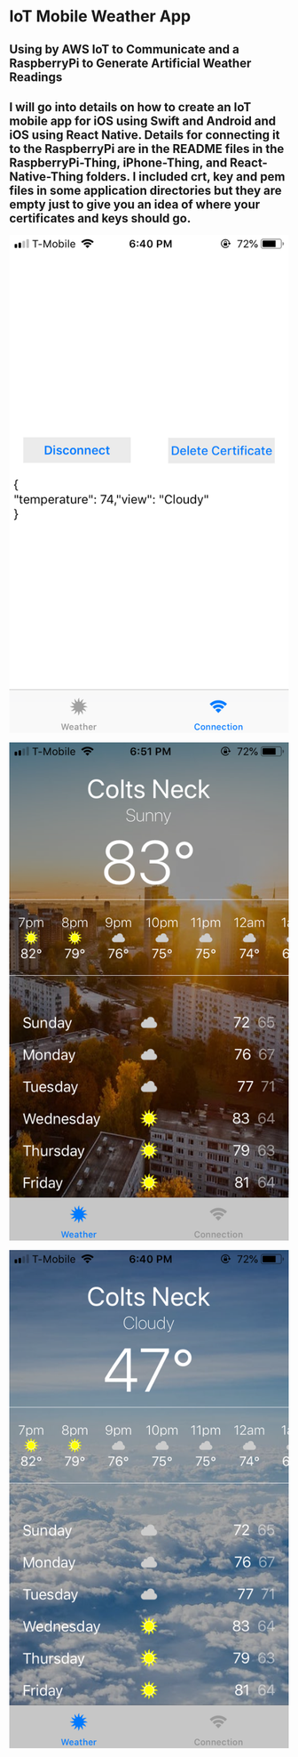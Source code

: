 # IoT Mobile Weather App
## Using by AWS IoT to Communicate and a RaspberryPi to Generate Artificial Weather Readings

## I will go into details on how to create an IoT mobile app for iOS using Swift and Android and iOS using React Native. Details for connecting it to the RaspberryPi are in the README files in the RaspberryPi-Thing, iPhone-Thing, and React-Native-Thing folders. I included crt, key and pem files in some application directories but they are empty just to give you an idea of where your certificates and keys should go.

![Alt text](/images/Connect.png?raw=true "IoT Connection View")

![Alt text](/images/Sunny.png?raw=true "IoT Weather View with a Sunny reading")

![Alt text](/images/Cloudy.png?raw=true "IoT Weather View with a Cloudy reading")
